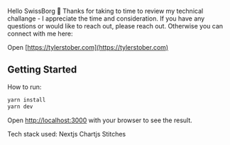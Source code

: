 Hello SwissBorg 👋 Thanks for taking to time to review my technical challange - I appreciate the time and consideration. If you have any questions or would like to reach out, please reach out. Otherwise you can connect with me here:

Open [https://tylerstober.com](https://tylerstober.com)

## Getting Started

How to run:

```bash
yarn install
yarn dev
```

Open [http://localhost:3000](http://localhost:3000) with your browser to see the result.

Tech stack used:
Nextjs
Chartjs
Stitches



